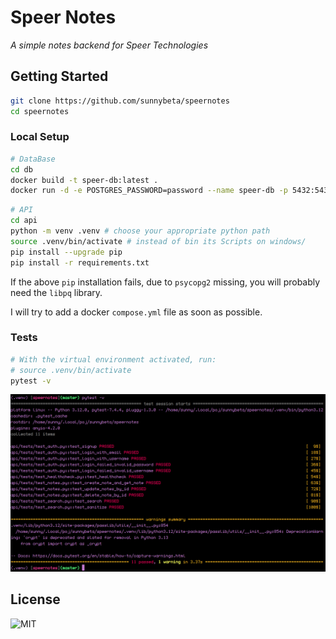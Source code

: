 # Speer Notes

*A simple notes backend for Speer Technologies*

## Getting Started

```bash
git clone https://github.com/sunnybeta/speernotes
cd speernotes
```

### Local Setup

```bash
# DataBase
cd db
docker build -t speer-db:latest . 
docker run -d -e POSTGRES_PASSWORD=password --name speer-db -p 5432:5432 speer-db
```

```bash
# API
cd api
python -m venv .venv # choose your appropriate python path
source .venv/bin/activate # instead of bin its Scripts on windows/
pip install --upgrade pip
pip install -r requirements.txt
```

If the above `pip` installation fails, due to `psycopg2` missing, you will probably need the `libpq` library.

I will try to add a docker `compose.yml` file as soon as possible.

### Tests

```bash
# With the virtual environment activated, run:
# source .venv/bin/activate
pytest -v
```

![PyTestSS](/images/tests.png)

## License

![MIT](LICENSE)
